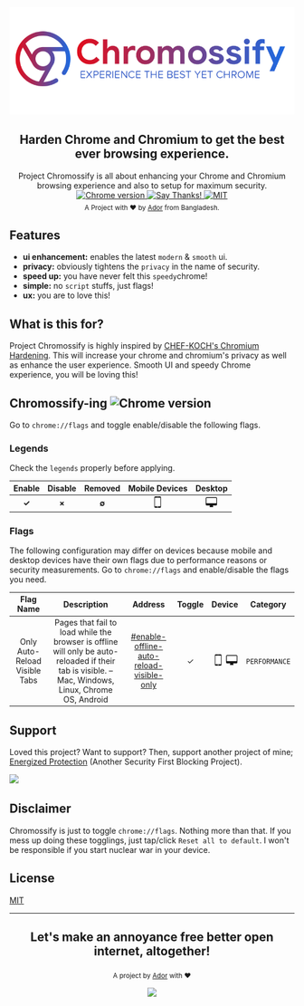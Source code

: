 <div align="center">
<img src="https://raw.githubusercontent.com/AdroitAdorKhan/Chromossify/master/assets/hero.png">
</div>

<h2 align="center">Harden Chrome and Chromium to get the best ever browsing experience.</h2>
<div align="center">
  Project Chromossify is all about enhancing your Chrome and Chromium browsing experience and also to setup for maximum security.
</div>

<div align="center">
  <!-- Chrome/Chromium -->
  <a href="#">
    <img src="https://img.shields.io/badge/Chrome-69+-orange.svg?style=flat-square"
      alt="Chrome version" />
  </a>
  <!-- Say Thanks -->
  <a href="https://saythanks.io/to/AdroitAdorKhan">
    <img src="https://img.shields.io/badge/Say%20Thanks-!-1EAEDB.svg?longCache=true&style=flat-square"
      alt="Say Thanks!" />
  </a>
  <!-- License -->
  <a href="https://github.com/EnergizedProtection/block/blob/master/LICENSE">
    <img src="https://img.shields.io/badge/License-MIT-blue.svg?style=flat-square"
      alt="MIT" />
  </a>
</div>

<div align="center">
  <sub>A Project with ❤ by <a href="https://nayemador.com" target="_blank">Ador</a> from Bangladesh.
</div>

## Features
- __ui enhancement:__ enables the latest `modern` & `smooth` ui.
- __privacy:__ obviously tightens the `privacy` in the name of security.
- __speed up:__ you have never felt this `speedy`chrome!
- __simple:__ no `script` stuffs, just flags!
- __ux:__ you are to love this!

## What is this for?

Project Chromossify is highly inspired by <a href="https://github.com/CHEF-KOCH/Chromium-hardening" target="_blank">CHEF-KOCH's Chromium Hardening</a>. 
This will increase your chrome and chromium's privacy as well as enhance the user experience. Smooth UI and speedy Chrome experience, you will be loving this!

## Chromossify-ing <img src="https://img.shields.io/badge/Chrome-69+-orange.svg?style=flat-square" alt="Chrome version" />
Go to <code>chrome://flags</code> and toggle enable/disable the following flags.

### Legends
Check the `legends` properly before applying.

Enable | Disable | Removed | Mobile Devices | Desktop | 
|:----:|:-------:|:-------:|:--------------:|:-------:|
<strong>✓</strong> | <strong>×</strong> | <strong>∅</strong> | <a href="#"><img src="https://raw.githubusercontent.com/AdroitAdorKhan/Chromossify/master/assets/mobile.png" width="20" height="20"></a> | <a href="#"><img src="https://raw.githubusercontent.com/AdroitAdorKhan/Chromossify/master/assets/desktop.png" width="20" height="20"></a> | 

### Flags
The following configuration may differ on devices because mobile and desktop devices have their own flags due to performance reasons or security measurements.
Go to <code>chrome://flags</code> and enable/disable the flags you need.

Flag Name | Description | Address | Toggle | Device | Category |
|:-------:|:-----------:|:-------:|:------:|:------:|:--------:|
Only Auto-Reload Visible Tabs | Pages that fail to load while the browser is offline will only be auto-reloaded if their tab is visible. – Mac, Windows, Linux, Chrome OS, Android | [#enable-offline-auto-reload-visible-only](chrome://flags/#enable-offline-auto-reload-visible-only) | ✓ | <a href="#"><img src="https://raw.githubusercontent.com/AdroitAdorKhan/Chromossify/master/assets/mobile.png" width="20" height="20"></a> <a href="#"><img src="https://raw.githubusercontent.com/AdroitAdorKhan/Chromossify/master/assets/desktop.png" width="20" height="20"></a> | `PERFORMANCE` |




## Support

Loved this project? Want to support? Then, support another project of mine; <a href="http://go.energized.pro/github" target="_blank">Energized Protection</a> (Another Security First Blocking Project).

<a href="https://paypal.me/pools/c/86ZbnsTbVN" target="_blank"><img src="https://www.paypalobjects.com/webstatic/mktg/logo/bdg_now_accepting_pp_2line_w.png"></a>

## Disclaimer

Chromossify is just to toggle `chrome://flags`. Nothing more than that. If you mess up doing these togglings, just tap/click `Reset all to default`. I won't be responsible if you start nuclear war in your device.

## License
[MIT](https://github.com/AdroitAdorKhan/Chromossify/blob/master/LICENSE)

---

<div align="center">
  <h2>Let's make an annoyance free better open internet, altogether!</h2>
</div>

<p align="center"><sub>A project by <a href="https://nayemador.com" target="_blank">Ador</a> with ❤<p>

<p align="center"><a href="https://saythanks.io/to/AdroitAdorKhan" target="_blank"><img src="https://img.shields.io/badge/Say%20Thanks-!-1EAEDB.svg?longCache=true&style=flat-square"></a><p>
